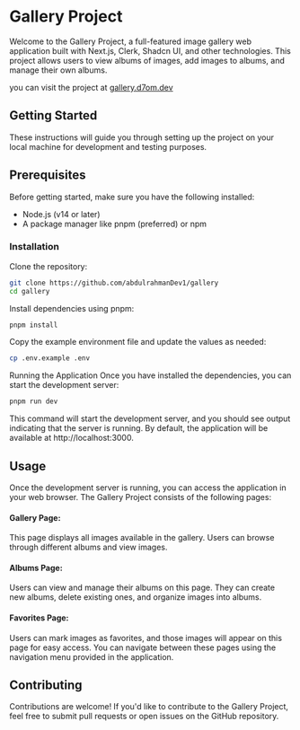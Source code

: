 # Gallery Project

Welcome to the Gallery Project, a full-featured image gallery web application built with Next.js, Clerk, Shadcn UI, and other technologies. This project allows users to view albums of images, add images to albums, and manage their own albums.

you can visit the project at [gallery.d7om.dev](https://gallery.d7om.dev)

## Getting Started

These instructions will guide you through setting up the project on your local machine for development and testing purposes.

## Prerequisites

Before getting started, make sure you have the following installed:

- Node.js (v14 or later)
- A package manager like pnpm (preferred) or npm

### Installation

Clone the repository:

```sh
git clone https://github.com/abdulrahmanDev1/gallery
cd gallery
```

Install dependencies using pnpm:

```sh
pnpm install
```

Copy the example environment file and update the values as needed:

```sh
cp .env.example .env
```

Running the Application
Once you have installed the dependencies, you can start the development server:

```sh
pnpm run dev
```

This command will start the development server, and you should see output indicating that the server is running. By default, the application will be available at http://localhost:3000.

## Usage

Once the development server is running, you can access the application in your web browser. The Gallery Project consists of the following pages:

#### Gallery Page:

This page displays all images available in the gallery. Users can browse through different albums and view images.

#### Albums Page:

Users can view and manage their albums on this page. They can create new albums, delete existing ones, and organize images into albums.

#### Favorites Page:

Users can mark images as favorites, and those images will appear on this page for easy access.
You can navigate between these pages using the navigation menu provided in the application.

## Contributing

Contributions are welcome! If you'd like to contribute to the Gallery Project, feel free to submit pull requests or open issues on the GitHub repository.
